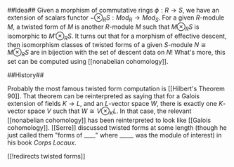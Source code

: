 ##Idea##
Given a morphism of commutative rings $\phi:R\to S$, we have an extension of scalars functor $-\otimes_R S:Mod_R\to Mod_S$. For a given $R$-module $M$, a twisted form of $M$ is another $R$-module $M$ such that $M\otimes_R S$ is isomorphic to $M'\otimes_R S$.  It turns out that for a morphism of effective descent, then isomorphism classes of twisted forms of a given $S$-module $N\cong M\otimes_R S$ are in bijection with the set of descent data on $N$! What's more, this set can be computed using [[nonabelian cohomology]]. 

##History##

Probably the most famous twisted form computation is [[Hilbert's Theorem 90]]. That theorem can be reinterpreted as saying that for a Galois extension of fields $K\to L$, and an $L$-vector space $W$, there is exactly one $K$-vector space $V$ such that $W\cong V\otimes_K L$. In that case, the relevant [[nonabelian cohomology]] has been reinterpreted to look like [[Galois cohomology]]. [[Serre]] discussed twisted forms at some length (though he just called them "forms of ____" where _____ was the module of interest) in his book _Corps Locaux_. 


[[!redirects twisted forms]]